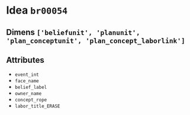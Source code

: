 # Idea `br00054`

## Dimens `['beliefunit', 'planunit', 'plan_conceptunit', 'plan_concept_laborlink']`

## Attributes
- `event_int`
- `face_name`
- `belief_label`
- `owner_name`
- `concept_rope`
- `labor_title_ERASE`
